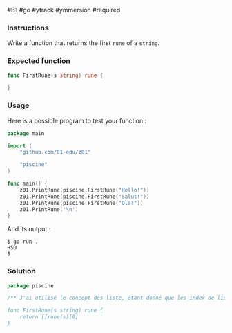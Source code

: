 #B1 #go #ytrack #ymmersion #required 

### Instructions

Write a function that returns the first `rune` of a `string`.

### Expected function

```go
func FirstRune(s string) rune {

}
```

### Usage

Here is a possible program to test your function :

```go
package main

import (
	"github.com/01-edu/z01"

	"piscine"
)

func main() {
	z01.PrintRune(piscine.FirstRune("Hello!"))
	z01.PrintRune(piscine.FirstRune("Salut!"))
	z01.PrintRune(piscine.FirstRune("Ola!"))
	z01.PrintRune('\n')
}
```

And its output :

```console
$ go run .
HSO
$
```


### Solution

```go
package piscine

/** J'ai utilisé le concept des liste, étant donné que les index de listes commence à 0, j'ai juste transformé mon string en liste de runes et j'ai retourné la valeur de l'index 0

func FirstRune(s string) rune {
	return []rune(s)[0]
}
```
